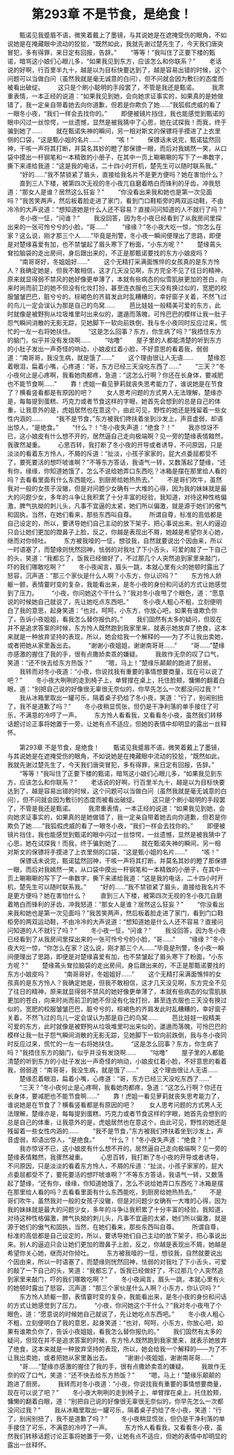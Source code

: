 # 　　第293章 不是节食，是绝食！
　　甄诺见我蹙眉不语，微笑着戴上了墨镜，与其说她是在遮掩受伤的眼角，不如说她是在掩藏眼中流动的狡狯，“既然如此，我就先谢过楚先生了，今天我们唐突冒犯，多有得罪，来日定有回报，告辞。”
　　“等等！”我叫住了正要下楼的甄诺，暗骂这小娘们心眼儿多，“如果我见到东方，应该怎么和你联系？”
　　老话说的好啊，行百里半九十，越是以为目标快要达到了，越是容易出错的时候，这个问题可以当做白问（虽然我就是毫无诚意的白问），但不问就会因为敷衍的态度而被看出破绽。
　　这只是个刷小聪明的手段罢了，不管是我还是甄诺。
　　我肃重表情，一本正经的说道：“如果我见到她，会向她求证事实的，如果真的是她做错了，我一定亲自带着她去向你道歉，但若是你欺负了她……”我狐假虎威的看了一眼冬小夜，“我们一样会去找你的。”
　　即便被镜片挡住，我也能感觉到甄诺的眼中闪过一丝惊愕，一丝遗憾，显然是被我猜中了心思，她在试探我！而我，终于骗到她了……
　　就在甄诺失神的瞬间，另一相对斯文的保镖将手摸进了上衣里侧的口袋，“这是甄小姐的名片……”
　　“咳！”
　　保镖话未说完，甄诺猛然回神，干咳一声将其打断，并莫名其妙的瞪了那保镖一眼，而后对我嫣然一笑，从口袋中摸出一杆钢笔和一本精致的小册子，在其中一页上唰唰唰的写下了一串数字，撕下来递给我道：“这是我的电话，二十四小时开机，楚先生可以随时联系我。”
　　“好的……”我不禁锁紧了眉头，直接给我名片不是更方便吗？她在害怕什么？
　　直到三人下楼，被第四次无视的冬小夜兀自磨着皓白而锋利的牙齿，冲我怒道：“那女人是谁？居然这么狂妄？”
　　“你没看出来我和她也是第一次见面吗？”我苦笑两声，然后板着脸走进了家门，看到门口鞋柜旁的两双运动鞋，不由冷冷的大声说道：“想知道她是什么人还不容易？直接问问知道的人不就行了吗？”
　　冬小夜一怔，“问谁？”
　　我没回答，因为冬小夜已经看到了从我房间里探出来的一张可怜兮兮的小脸，“哥……”
　　“缘缘？”冬小夜大吃一惊，“你怎么在家？这么说，刚才那三个人……”毕竟是刑警，冬小夜一瞬间便理出了思路，即便是对楚缘喜爱有加，也不禁皱起了眉头寒下了粉面，“小东方呢？”
　　楚缘蔫头耷拉脑袋的走出房间，身后跟出来的，不正是那甄诺要找的东方小娘皮吗？
　　“南哥哥好，冬姐姐好……”
　　这个无精打采满面憔悴的女孩真的是东方怜人？我确定她是，但我不敢相信，这才几天没见啊，东方完全不见了往日的精神，原来就显得弱不禁风的她好像更单薄了，本就有些病态的似雪肌肤更加的苍白，向来时尚而前卫的她不但没有化妆打扮，甚至连衣服也三天没有换过似的，宽肥的校服皱皱巴巴，脏兮兮的，棕褐色的齐肩发此时乱糟糟的，幸好窗子关着，不然飞过的鸟儿一定会误认为那是自己的鸟窝……
　　芭比娃娃一般精美可爱的东方，此时就像是被野狗从垃圾堆里叼出来似的，邋遢而落魄，可怜巴巴的模样让我一肚子怨气瞬间消散的无影无踪，见她脚下一软向前跌倒，我与冬小夜同时反应过来，慌忙的一左一右将她扶住。
　　“这是怎么回事？东方，你生病了吗？”我捂住东方的脑门，似乎并没有发烧啊……
　　“咕噜”
　　屋子里的人都能清楚的听到东方的小肚子发出一声奇怪的响动，小娘皮红着小脸，不好意思的看着我，弱弱道：“南哥哥，我没生病，就是饿了……”
　　这个理由很让人无语……
　　楚缘忍着眼泪，扁着小嘴，心疼道：“哥，东方已经三天没吃东西了……”
　　“三天？”冬小夜何止是心疼啊，我看她肉都疼，急道：“这怎么行啊？你还在长身体，要减肥也不能节食啊……”
　　靠！虎姐一看见萝莉就丧失思考能力了，谁说她是在节食了？横看竖看都是有原因的吧？
　　女人思考问题的方式男人无法理解，楚缘亦是，每每提到蛋糕、巧克力或者节食这样的字眼，她首先会想到的总是自己的体重，让我意外的是，虎姐居然也在意这个，由此可见，野性的她还是残留着一些女性内涵的……
　　“我不是节食，”东方被我们搀扶着坐到沙发上，声音虚弱，却语出惊人，“是绝食。”
　　“什么？！”冬小夜失声道：“绝食？！”
　　我亦惊讶不已，这小娘皮有什么想不开的，居然逼自己走向极端啊？见一旁的楚缘表情黯然，我骤然凝重。
　　心思百转，我打断了冬小夜的开导或者诱导，不问原因，只是淡淡的看着东方怜人，不屑的斥道：“扯淡，小孩子家家的，屁大点委屈都受不了，要死要活的想吓唬谁啊？”不等东方答话，我语气一转，又数落起了楚缘，“还有你，缘缘，你知道她饿了，怎么不说给她弄口东西吃？冰箱是摆在那里给人看的吗？去看看里面有什么东西能吃，到厨房给她热热去。”
　　不是哥们吹牛，虽然我对一般的女孩子没辙，但是对问题少女确有一大堆的心得，因为我的妹妹就是最大的问题少女，多年的斗争让我积累了十分丰富的经验，我知道，对待这种性格偏激，脾气执拗的刺儿头，凡事不宜逼的太紧，她们所以偏激，就是源于她们的傲气和固执，当然，在她们看来，那些东西叫自尊。
　　所谓自尊，标准的高低都是自己设定的，所以，要诱导她们自己主动的放下架子，把心事说出来。别人的逼迫只会让她们更加的蹬鼻子上脸，反之，你越是表现出不屑，她越是希望你关心她，继而对你倾吐。
　　东方被我噎的一怔，想驳我，自然就要说出个因由来，所以一时语塞了，而楚缘则恍然回神，怯弱的对我吐了下小舌头，可爱的敲了一下自己的头，笑道：“我都忘了，饭我已经做好了，不过那几个人突然追到家里来敲门，吓的我们哪敢吃啊？”
　　冬小夜闻言，眉头一跳，本就心里有火的她顿时露出了怒容，沉声道：“那三个家伙是什么人啊？小东方，你认识吗？”
　　东方怜人娇躯一颤，表情霎时变的复杂，我能看出来，是冬小夜的身份和问话的方式让她感觉到了压力。
　　“小夜，你问她这个干什么？”我对冬小夜甩了个眼色，道：“愿意说的时候她自己就说了，先让她吃点东西吧。”
　　冬小夜人粗心不粗，立刻便明白了我的意思，起身笑道：“也对，呵呵，小东方，你放心吧，如果有谁欺负你了，告诉小夜姐姐，看我怎么替你报仇的。”
　　我们固然有太多的疑问，但现在并不是追求答案的时候，东方怜人既然跑到我家里来，就表示她放弃了绝食，这本来就是一种放弃坚持的表现，所以，她会给我一个解释的——为了不让我出卖她，或者把她从家里轰出去。
　　“谢谢小夜姐姐，谢谢南哥哥……”
　　“哥……”楚缘亦感激的握住了我的手，很有点撒娇卖乖的嫌疑。
　　我故作无奈的叹了口气，笑道：“还不快去给东方热饭？”
　　“嗯，马上！”楚缘乐颠颠的跑进了厨房。
　　我转而对冬小夜道：“小夜，你说找我有重要的事情想要商量，现在可以说了吧？”
　　冬小夜大咧咧的走到椅子上，单臂撑在桌上，托住脸颊，慵懒的翻着白眼，道：“别把自己说的好像很无辜很无奈似的，你早先怎么一次都没问过我？”
　　我从冰箱里取出一罐可乐，隔着桌子扔给了冬小夜，笑道：“行了，别闹别扭了，我不是道歉了吗？”
　　冬小夜稍显慌张，但仍是干净利落的单手接住了可乐，不满意的冷哼了一声。
　　东方怜人看看我，又看看冬小夜，虽然我们转移话题讨论正事将她置于一旁，让她有点不适应，但她的表情中却明显的露出一丝释怀。

　　第293章 不是节食，是绝食！
　　甄诺见我蹙眉不语，微笑着戴上了墨镜，与其说她是在遮掩受伤的眼角，不如说她是在掩藏眼中流动的狡狯，“既然如此，我就先谢过楚先生了，今天我们唐突冒犯，多有得罪，来日定有回报，告辞。”
　　“等等！”我叫住了正要下楼的甄诺，暗骂这小娘们心眼儿多，“如果我见到东方，应该怎么和你联系？”
　　老话说的好啊，行百里半九十，越是以为目标快要达到了，越是容易出错的时候，这个问题可以当做白问（虽然我就是毫无诚意的白问），但不问就会因为敷衍的态度而被看出破绽。
　　这只是个刷小聪明的手段罢了，不管是我还是甄诺。
　　我肃重表情，一本正经的说道：“如果我见到她，会向她求证事实的，如果真的是她做错了，我一定亲自带着她去向你道歉，但若是你欺负了她……”我狐假虎威的看了一眼冬小夜，“我们一样会去找你的。”
　　即便被镜片挡住，我也能感觉到甄诺的眼中闪过一丝惊愕，一丝遗憾，显然是被我猜中了心思，她在试探我！而我，终于骗到她了……
　　就在甄诺失神的瞬间，另一相对斯文的保镖将手摸进了上衣里侧的口袋，“这是甄小姐的名片……”
　　“咳！”
　　保镖话未说完，甄诺猛然回神，干咳一声将其打断，并莫名其妙的瞪了那保镖一眼，而后对我嫣然一笑，从口袋中摸出一杆钢笔和一本精致的小册子，在其中一页上唰唰唰的写下了一串数字，撕下来递给我道：“这是我的电话，二十四小时开机，楚先生可以随时联系我。”
　　“好的……”我不禁锁紧了眉头，直接给我名片不是更方便吗？她在害怕什么？
　　直到三人下楼，被第四次无视的冬小夜兀自磨着皓白而锋利的牙齿，冲我怒道：“那女人是谁？居然这么狂妄？”
　　“你没看出来我和她也是第一次见面吗？”我苦笑两声，然后板着脸走进了家门，看到门口鞋柜旁的两双运动鞋，不由冷冷的大声说道：“想知道她是什么人还不容易？直接问问知道的人不就行了吗？”
　　冬小夜一怔，“问谁？”
　　我没回答，因为冬小夜已经看到了从我房间里探出来的一张可怜兮兮的小脸，“哥……”
　　“缘缘？”冬小夜大吃一惊，“你怎么在家？这么说，刚才那三个人……”毕竟是刑警，冬小夜一瞬间便理出了思路，即便是对楚缘喜爱有加，也不禁皱起了眉头寒下了粉面，“小东方呢？”
　　楚缘蔫头耷拉脑袋的走出房间，身后跟出来的，不正是那甄诺要找的东方小娘皮吗？
　　“南哥哥好，冬姐姐好……”
　　这个无精打采满面憔悴的女孩真的是东方怜人？我确定她是，但我不敢相信，这才几天没见啊，东方完全不见了往日的精神，原来就显得弱不禁风的她好像更单薄了，本就有些病态的似雪肌肤更加的苍白，向来时尚而前卫的她不但没有化妆打扮，甚至连衣服也三天没有换过似的，宽肥的校服皱皱巴巴，脏兮兮的，棕褐色的齐肩发此时乱糟糟的，幸好窗子关着，不然飞过的鸟儿一定会误认为那是自己的鸟窝……
　　芭比娃娃一般精美可爱的东方，此时就像是被野狗从垃圾堆里叼出来似的，邋遢而落魄，可怜巴巴的模样让我一肚子怨气瞬间消散的无影无踪，见她脚下一软向前跌倒，我与冬小夜同时反应过来，慌忙的一左一右将她扶住。
　　“这是怎么回事？东方，你生病了吗？”我捂住东方的脑门，似乎并没有发烧啊……
　　“咕噜”
　　屋子里的人都能清楚的听到东方的小肚子发出一声奇怪的响动，小娘皮红着小脸，不好意思的看着我，弱弱道：“南哥哥，我没生病，就是饿了……”
　　这个理由很让人无语……
　　楚缘忍着眼泪，扁着小嘴，心疼道：“哥，东方已经三天没吃东西了……”
　　“三天？”冬小夜何止是心疼啊，我看她肉都疼，急道：“这怎么行啊？你还在长身体，要减肥也不能节食啊……”
　　靠！虎姐一看见萝莉就丧失思考能力了，谁说她是在节食了？横看竖看都是有原因的吧？
　　女人思考问题的方式男人无法理解，楚缘亦是，每每提到蛋糕、巧克力或者节食这样的字眼，她首先会想到的总是自己的体重，让我意外的是，虎姐居然也在意这个，由此可见，野性的她还是残留着一些女性内涵的……
　　“我不是节食，”东方被我们搀扶着坐到沙发上，声音虚弱，却语出惊人，“是绝食。”
　　“什么？！”冬小夜失声道：“绝食？！”
　　我亦惊讶不已，这小娘皮有什么想不开的，居然逼自己走向极端啊？见一旁的楚缘表情黯然，我骤然凝重。
　　心思百转，我打断了冬小夜的开导或者诱导，不问原因，只是淡淡的看着东方怜人，不屑的斥道：“扯淡，小孩子家家的，屁大点委屈都受不了，要死要活的想吓唬谁啊？”不等东方答话，我语气一转，又数落起了楚缘，“还有你，缘缘，你知道她饿了，怎么不说给她弄口东西吃？冰箱是摆在那里给人看的吗？去看看里面有什么东西能吃，到厨房给她热热去。”
　　不是哥们吹牛，虽然我对一般的女孩子没辙，但是对问题少女确有一大堆的心得，因为我的妹妹就是最大的问题少女，多年的斗争让我积累了十分丰富的经验，我知道，对待这种性格偏激，脾气执拗的刺儿头，凡事不宜逼的太紧，她们所以偏激，就是源于她们的傲气和固执，当然，在她们看来，那些东西叫自尊。
　　所谓自尊，标准的高低都是自己设定的，所以，要诱导她们自己主动的放下架子，把心事说出来。别人的逼迫只会让她们更加的蹬鼻子上脸，反之，你越是表现出不屑，她越是希望你关心她，继而对你倾吐。
　　东方被我噎的一怔，想驳我，自然就要说出个因由来，所以一时语塞了，而楚缘则恍然回神，怯弱的对我吐了下小舌头，可爱的敲了一下自己的头，笑道：“我都忘了，饭我已经做好了，不过那几个人突然追到家里来敲门，吓的我们哪敢吃啊？”
　　冬小夜闻言，眉头一跳，本就心里有火的她顿时露出了怒容，沉声道：“那三个家伙是什么人啊？小东方，你认识吗？”
　　东方怜人娇躯一颤，表情霎时变的复杂，我能看出来，是冬小夜的身份和问话的方式让她感觉到了压力。
　　“小夜，你问她这个干什么？”我对冬小夜甩了个眼色，道：“愿意说的时候她自己就说了，先让她吃点东西吧。”
　　冬小夜人粗心不粗，立刻便明白了我的意思，起身笑道：“也对，呵呵，小东方，你放心吧，如果有谁欺负你了，告诉小夜姐姐，看我怎么替你报仇的。”
　　我们固然有太多的疑问，但现在并不是追求答案的时候，东方怜人既然跑到我家里来，就表示她放弃了绝食，这本来就是一种放弃坚持的表现，所以，她会给我一个解释的——为了不让我出卖她，或者把她从家里轰出去。
　　“谢谢小夜姐姐，谢谢南哥哥……”
　　“哥……”楚缘亦感激的握住了我的手，很有点撒娇卖乖的嫌疑。
　　我故作无奈的叹了口气，笑道：“还不快去给东方热饭？”
　　“嗯，马上！”楚缘乐颠颠的跑进了厨房。
　　我转而对冬小夜道：“小夜，你说找我有重要的事情想要商量，现在可以说了吧？”
　　冬小夜大咧咧的走到椅子上，单臂撑在桌上，托住脸颊，慵懒的翻着白眼，道：“别把自己说的好像很无辜很无奈似的，你早先怎么一次都没问过我？”
　　我从冰箱里取出一罐可乐，隔着桌子扔给了冬小夜，笑道：“行了，别闹别扭了，我不是道歉了吗？”
　　冬小夜稍显慌张，但仍是干净利落的单手接住了可乐，不满意的冷哼了一声。
　　东方怜人看看我，又看看冬小夜，虽然我们转移话题讨论正事将她置于一旁，让她有点不适应，但她的表情中却明显的露出一丝释怀。
